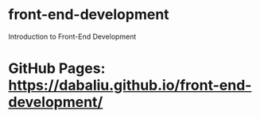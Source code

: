 # front-end-development
Introduction to Front-End Development
# GitHub Pages: https://dabaliu.github.io/front-end-development/
